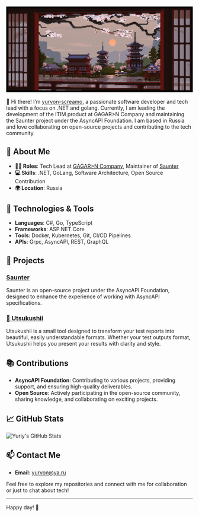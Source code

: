 ![banner](./media/lennart-butz-idea5anim4.gif)

👋 Hi there! I’m [yurvon-screamo](https://github.com/yurvon-screamo), a passionate software developer and tech lead with a focus on .NET and golang. Currently, I am leading the development of the ITIM product at GAGAR>N Company and maintaining the Saunter project under the AsyncAPI Foundation. I am based in Russia and love collaborating on open-source projects and contributing to the tech community.

## 🚀 About Me

- **👨‍💻 Roles**: Tech Lead at [GAGAR>N Company](https://example.com), Maintainer of [Saunter](https://github.com/asyncapi/saunter)
- **💻 Skills**: .NET, GoLang, Software Architecture, Open Source Contribution
- **🌍 Location**: Russia

## 🔧 Technologies & Tools

- **Languages**: C#, Go, TypeScript
- **Frameworks**: ASP.NET Core
- **Tools**: Docker, Kubernetes, Git, CI/CD Pipelines
- **APIs**: Grpc, AsyncAPI, REST, GraphQL

## 🌟 Projects

### [Saunter](https://github.com/asyncapi/saunter)

Saunter is an open-source project under the AsyncAPI Foundation, designed to enhance the experience of working with AsyncAPI specifications.

### [🌸 Utsukushii](https://github.com/yurvon-screamo/utsukushii)

Utsukushii is a small tool designed to transform your test reports into beautiful, easily understandable formats. Whether your test outputs format, Utsukushii helps you present your results with clarity and style.

## 📚 Contributions

- **AsyncAPI Foundation**: Contributing to various projects, providing support, and ensuring high-quality deliverables.
- **Open Source**: Actively participating in the open-source community, sharing knowledge, and collaborating on exciting projects.

## 📈 GitHub Stats

![Yuriy's GitHub Stats](https://github-readme-stats.vercel.app/api?username=yurvon-screamo&show_icons=true&hide_title=true&count_private=true&hide=prs&include_all_commits=true&hide_border=true&theme=radical)

## 📫 Contact Me

- **Email**: [yurvon@ya.ru](mailto:yurvon@ya.ru)

Feel free to explore my repositories and connect with me for collaboration or just to chat about tech!

---

Happy day! 🎉
